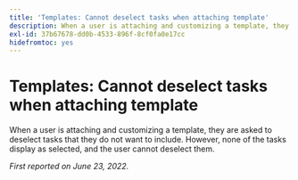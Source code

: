 ```yaml
---
title: 'Templates: Cannot deselect tasks when attaching template'
description: When a user is attaching and customizing a template, they are asked to deselect tasks that they do not want to include. However, none of the tasks display as selected, and the user cannot deselect them.
exl-id: 37b67678-dd0b-4533-896f-8cf0fa0e17cc
hidefromtoc: yes
---
```

# Templates: Cannot deselect tasks when attaching template

When a user is attaching and customizing a template, they are asked to deselect tasks that they do not want to include. However, none of the tasks display as selected, and the user cannot deselect them.

_First reported on June 23, 2022._

